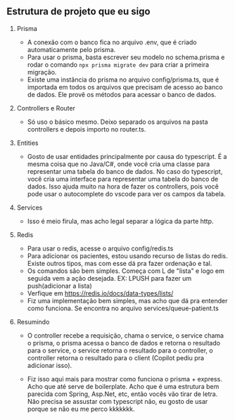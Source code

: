## Estrutura de projeto que eu sigo

1. Prisma

    - A conexão com o banco fica no arquivo .env, que é criado automaticamente pelo prisma.
    - Para usar o prisma, basta escrever seu modelo no schema.prisma e rodar o comando `npx prisma migrate dev` para criar a primeira migração.
    - Existe uma instância do prisma no arquivo config/prisma.ts, que é importada em todos os arquivos que precisam de acesso ao banco de dados. Ele provê os métodos para acessar o banco de dados.

2. Controllers e Router

    - Só uso o básico mesmo. Deixo separado os arquivos na pasta controllers e depois importo no router.ts.

3. Entities

    - Gosto de usar entidades principalmente por causa do typescript. É a mesma coisa que no Java/C#, onde você cria uma classe para representar uma tabela do banco de dados. No caso do typescript, você cria uma interface para representar uma tabela do banco de dados. Isso ajuda muito na hora de fazer os controllers, pois você pode usar o autocomplete do vscode para ver os campos da tabela.

4. Services

    - Isso é meio firula, mas acho legal separar a lógica da parte http.

5. Redis

    - Para usar o redis, acesse o arquivo config/redis.ts
    - Para adicionar os pacientes, estou usando recurso de listas do redis. Existe outros tipos, mas com esse dá pra fazer ordenação e tal.
    - Os comandos são bem simples. Começa com L de "lista" e logo em seguida vem a ação desejada. EX: LPUSH para fazer um push(adicionar a lista)
    - Verfique em https://redis.io/docs/data-types/lists/
    - Fiz uma implementação bem simples, mas acho que dá pra entender como funciona. Se encontra no arquivo services/queue-patient.ts

6. Resumindo

    - O controller recebe a requisição, chama o service, o service chama o prisma, o prisma acessa o banco de dados e retorna o resultado para o service, o service retorna o resultado para o controller, o controller retorna o resultado para o client (Copilot pediu pra adicionar isso).

    - Fiz isso aqui mais para mostrar como funciona o prisma + express. Acho que até serve de boilerplate. Acho que é uma estrutura bem parecida com
      Spring, Asp.Net, etc, então vocês vão tirar de letra. Não precisa se assustar com typescript não, eu gosto de usar porque se não eu me perco kkkkkkk.
